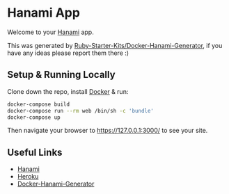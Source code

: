 # Hanami App

Welcome to your [Hanami](https://hanamirb.org) app.

This was generated by [Ruby-Starter-Kits/Docker-Hanami-Generator](https://github.com/Ruby-Starter-Kits/Docker-Hanami-Generator), if you have any ideas please report them there :)

## Setup & Running Locally

Clone down the repo, install [Docker](https://hub.docker.com/editions/community/docker-ce-desktop-mac/) & run:

```bash
docker-compose build
docker-compose run --rm web /bin/sh -c 'bundle'
docker-compose up
```

Then navigate your browser to https://127.0.0.1:3000/ to see your site.

## Useful Links

* [Hanami](https://hanamirb.org)
* [Heroku](https://www.heroku.com/)
* [Docker-Hanami-Generator](https://github.com/Ruby-Starter-Kits/Docker-Hanami-Generator)

